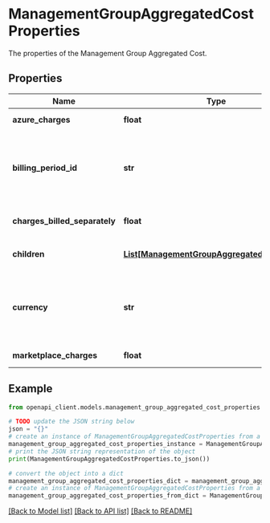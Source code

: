 # ManagementGroupAggregatedCostProperties

The properties of the Management Group Aggregated Cost.

## Properties

Name | Type | Description | Notes
------------ | ------------- | ------------- | -------------
**azure_charges** | **float** | Azure Charges. | [optional] [readonly] 
**billing_period_id** | **str** | The id of the billing period resource that the aggregated cost belongs to. | [optional] [readonly] 
**charges_billed_separately** | **float** | Charges Billed Separately. | [optional] [readonly] 
**children** | [**List[ManagementGroupAggregatedCostResult]**](ManagementGroupAggregatedCostResult.md) | Children of a management group | [optional] 
**currency** | **str** | The ISO currency in which the meter is charged, for example, USD. | [optional] [readonly] 
**marketplace_charges** | **float** | Marketplace Charges. | [optional] [readonly] 

## Example

```python
from openapi_client.models.management_group_aggregated_cost_properties import ManagementGroupAggregatedCostProperties

# TODO update the JSON string below
json = "{}"
# create an instance of ManagementGroupAggregatedCostProperties from a JSON string
management_group_aggregated_cost_properties_instance = ManagementGroupAggregatedCostProperties.from_json(json)
# print the JSON string representation of the object
print(ManagementGroupAggregatedCostProperties.to_json())

# convert the object into a dict
management_group_aggregated_cost_properties_dict = management_group_aggregated_cost_properties_instance.to_dict()
# create an instance of ManagementGroupAggregatedCostProperties from a dict
management_group_aggregated_cost_properties_from_dict = ManagementGroupAggregatedCostProperties.from_dict(management_group_aggregated_cost_properties_dict)
```
[[Back to Model list]](../README.md#documentation-for-models) [[Back to API list]](../README.md#documentation-for-api-endpoints) [[Back to README]](../README.md)


